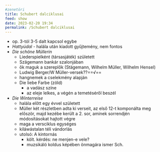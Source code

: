 ```yaml
---
#zenetöri
title: Schubert dalciklusai
feed: show
date: 2023-02-20 19:34
permalink: /Schubert dalciklusai
---
```


- op. 3-tól 3-5 dalt kapcsol egybe
- *Hattyúdal* - halála után kiadott gyűjtemény, nem fontos
- *Die schöne Müllerin*
	- Liederspielként (társasjáték) született
	- Szägemann bankár szalonjában
	- ők maguk a szereplők (Stägemann, Wilhelm Müller, Wilhelm Hensel)
	- Ludwig Berger/W Müller-versek??==√==
	- hangnemek a cselekmény alapján
	- Die liebe Farbe (zöld)
		- a vadász színe
		- az eleje lelkes, a végén a temetéséről beszél
- *Die Winterreise*
	- halála előtt egy évvel született
	- Müller két részletben adta ki verseit, az első 12-t komponálta meg először, majd kezébe került a 2. sor, aminek sorrendjén módosításokat hajtott végre
	- maga a versciklus egységes
	- kiláwástalan téli vándorlás
	- utolsó: A kintornás
		- költ. kérdés: ne menjen-e vele?
		- muzsikáló koldus képében önmagára ismer Sch.
